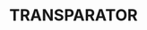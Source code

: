 ---
layout: product
title: "TRANSPARATOR"
price: "300" 
desc: "Sredstvo za providne slojeve boje (akril)"
img_path: "/assets/img/A.MIG-2016.webp"
brand: "AMMO"
available: false
special_offer: false
new: false
soon: false
cat: "020000"
subcat: "020100"
subsubcat: "020105"
sifra: "A.MIG-2016"
popular: false
---